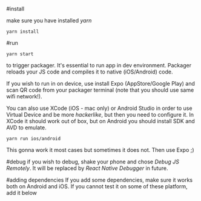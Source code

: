 #install

make sure you have installed *yarn* 
```
yarn install
```

#run
```
yarn start
```
to trigger packager. It's essential to run app in dev environment. Packager reloads your JS code and compiles it to native (iOS/Android) code.

If you wish to run in on device, use install Expo (AppStore/Google Play) and scan QR code from your packager terminal (note that you should use same wifi network!). 

You can also use XCode (iOS - mac only) or Android Studio in order to use Virtual Device and be more _hackerlike_, but then you need to configure it. In XCode it should work out of box, but on Android you should install SDK and AVD to emulate.
```
yarn run ios/android
```
This gonna work it most cases but sometimes it does not. Then use Expo ;)

#debug 
if you wish to debug, shake your phone and chose *Debug JS Remotely*. It will be replaced by *React Native Debugger* in future.




#adding dependencies
If you add some dependencies, make sure it works both on Android and iOS. If you cannot test it on some of these platform, add it below
